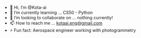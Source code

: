 - 👋 Hi, I’m @Kota-ai
- 🌱 I’m currently learning ... CS50 - Python
- 💞️ I’m looking to collaborate on ... nothing currently!
- 📫 How to reach me ... kotaai.eng@gmail.com
- ⚡ Fun fact: Aerospace engineer working with photogrammetry

<!---
Kota-ai/Kota-ai is a ✨ special ✨ repository because its `README.md` (this file) appears on your GitHub profile.
You can click the Preview link to take a look at your changes.
--->
